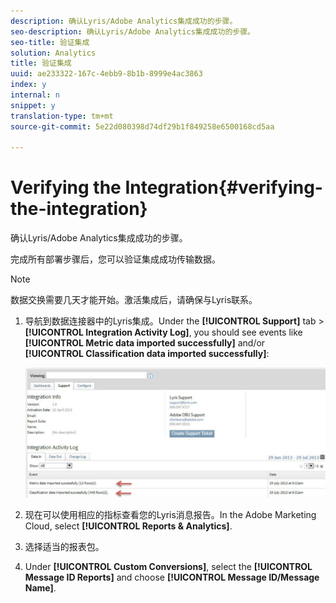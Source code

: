```yaml
---
description: 确认Lyris/Adobe Analytics集成成功的步骤。
seo-description: 确认Lyris/Adobe Analytics集成成功的步骤。
seo-title: 验证集成
solution: Analytics
title: 验证集成
uuid: ae233322-167c-4ebb9-8b1b-8999e4ac3863
index: y
internal: n
snippet: y
translation-type: tm+mt
source-git-commit: 5e22d080398d74df29b1f849258e6500168cd5aa

---
```



# Verifying the Integration{#verifying-the-integration}

确认Lyris/Adobe Analytics集成成功的步骤。

完成所有部署步骤后，您可以验证集成成功传输数据。

>[!NOTE]
>
>数据交换需要几天才能开始。激活集成后，请确保与Lyris联系。

1. 导航到数据连接器中的Lyris集成。Under the **[!UICONTROL Support]** tab &gt; **[!UICONTROL Integration Activity Log]**, you should see events like **[!UICONTROL Metric data imported successfully]** and/or **[!UICONTROL Classification data imported successfully]**:

   ![](assets/integration_info.png)

1. 现在可以使用相应的指标查看您的Lyris消息报告。In the Adobe Marketing Cloud, select **[!UICONTROL Reports &amp; Analytics]**.
1. 选择适当的报表包。
1. Under **[!UICONTROL Custom Conversions]**, select the **[!UICONTROL Message ID Reports]** and choose **[!UICONTROL Message ID/Message Name]**.
